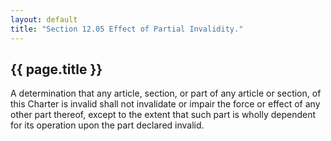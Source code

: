 ```yaml
---
layout: default 
title: "Section 12.05 Effect of Partial Invalidity."
---
```


{{ page.title }}
----------------

A determination that any article, section, or part of any article or
section, of this Charter is invalid shall not invalidate or impair the
force or effect of any other part thereof, except to the extent that
such part is wholly dependent for its operation upon the part declared
invalid.
